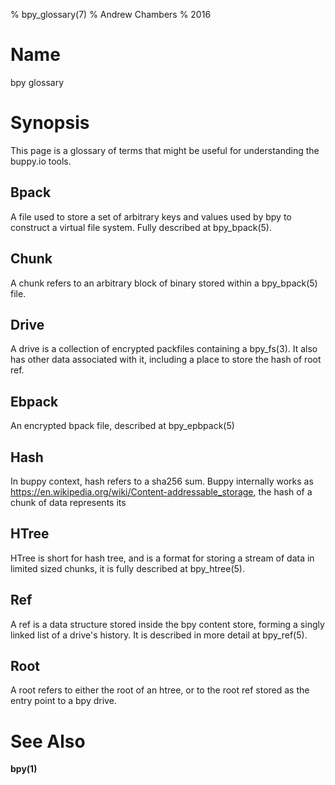 % bpy_glossary(7)
% Andrew Chambers
% 2016

# Name

bpy glossary

# Synopsis

This page is a glossary of terms that might be useful for understanding the buppy.io tools.

## Bpack

A file used to store a set of arbitrary keys and values used by bpy to construct a virtual file system. Fully described
at bpy_bpack(5).

## Chunk

A chunk refers to an arbitrary block of binary stored within a bpy_bpack(5) file.

## Drive

A drive is a collection of encrypted packfiles containing a bpy_fs(3). It also has
other data associated with it, including a place to store the hash of root ref.

## Ebpack

An encrypted bpack file, described at bpy_epbpack(5)

## Hash

In buppy context, hash refers to a sha256 sum. Buppy internally works as https://en.wikipedia.org/wiki/Content-addressable_storage, 
the hash of a chunk of data represents its 

## HTree

HTree is short for hash tree, and is a format for storing a stream of data in limited sized chunks, it is fully described
at bpy_htree(5).

## Ref

A ref is a data structure stored inside the bpy content store, forming a singly linked list of a drive's history.
It is described in more detail at bpy_ref(5).

## Root

A root refers to either the root of an htree, or to the root ref stored as the entry point to a bpy drive.

# See Also

**bpy(1)**
